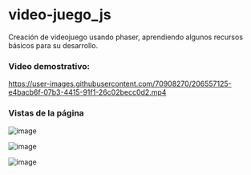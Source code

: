 # video-juego_js

Creación de videojuego usando phaser, aprendiendo algunos recursos básicos para su desarrollo.

### Video demostrativo:
https://user-images.githubusercontent.com/70908270/206557125-e4bacb6f-07b3-4415-91f1-26c02becc0d2.mp4


### Vistas de la página
![image](https://user-images.githubusercontent.com/70908270/206555529-c0d9dfa8-b9e7-4de7-a646-a2bb11bdbdc5.png)

![image](https://user-images.githubusercontent.com/70908270/206555822-eaf5863c-db68-4448-aa97-aaa525889471.png)

![image](https://user-images.githubusercontent.com/70908270/206556090-e2c4906f-c7fe-48c1-843c-d7798217479a.png)
